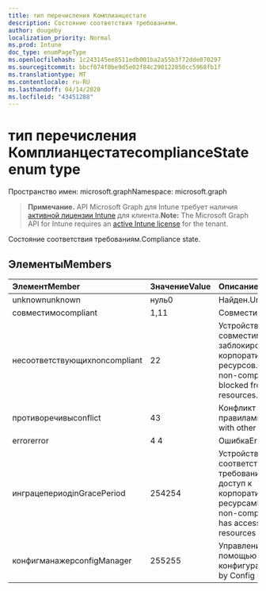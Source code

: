 ```yaml
---
title: тип перечисления Комплианцестате
description: Состояние соответствия требованиям.
author: dougeby
localization_priority: Normal
ms.prod: Intune
doc_type: enumPageType
ms.openlocfilehash: 1c243145ee8511edb001ba2a55b3f72dde070297
ms.sourcegitcommit: bbcf074f0be9d5e02f84c290122850cc5968fb1f
ms.translationtype: MT
ms.contentlocale: ru-RU
ms.lasthandoff: 04/14/2020
ms.locfileid: "43451288"
---
```

# <a name="compliancestate-enum-type"></a><span data-ttu-id="2a7a3-103">тип перечисления Комплианцестате</span><span class="sxs-lookup"><span data-stu-id="2a7a3-103">complianceState enum type</span></span>

<span data-ttu-id="2a7a3-104">Пространство имен: microsoft.graph</span><span class="sxs-lookup"><span data-stu-id="2a7a3-104">Namespace: microsoft.graph</span></span>

> <span data-ttu-id="2a7a3-105">**Примечание.** API Microsoft Graph для Intune требует наличия [активной лицензии Intune](https://go.microsoft.com/fwlink/?linkid=839381) для клиента.</span><span class="sxs-lookup"><span data-stu-id="2a7a3-105">**Note:** The Microsoft Graph API for Intune requires an [active Intune license](https://go.microsoft.com/fwlink/?linkid=839381) for the tenant.</span></span>

<span data-ttu-id="2a7a3-106">Состояние соответствия требованиям.</span><span class="sxs-lookup"><span data-stu-id="2a7a3-106">Compliance state.</span></span>

## <a name="members"></a><span data-ttu-id="2a7a3-107">Элементы</span><span class="sxs-lookup"><span data-stu-id="2a7a3-107">Members</span></span>
|<span data-ttu-id="2a7a3-108">Элемент</span><span class="sxs-lookup"><span data-stu-id="2a7a3-108">Member</span></span>|<span data-ttu-id="2a7a3-109">Значение</span><span class="sxs-lookup"><span data-stu-id="2a7a3-109">Value</span></span>|<span data-ttu-id="2a7a3-110">Описание</span><span class="sxs-lookup"><span data-stu-id="2a7a3-110">Description</span></span>|
|:---|:---|:---|
|<span data-ttu-id="2a7a3-111">unknown</span><span class="sxs-lookup"><span data-stu-id="2a7a3-111">unknown</span></span>|<span data-ttu-id="2a7a3-112">нуль</span><span class="sxs-lookup"><span data-stu-id="2a7a3-112">0</span></span>|<span data-ttu-id="2a7a3-113">Найден.</span><span class="sxs-lookup"><span data-stu-id="2a7a3-113">Unknown.</span></span>|
|<span data-ttu-id="2a7a3-114">совместимо</span><span class="sxs-lookup"><span data-stu-id="2a7a3-114">compliant</span></span>|<span data-ttu-id="2a7a3-115">1,1</span><span class="sxs-lookup"><span data-stu-id="2a7a3-115">1</span></span>|<span data-ttu-id="2a7a3-116">Совместимо.</span><span class="sxs-lookup"><span data-stu-id="2a7a3-116">Compliant.</span></span>|
|<span data-ttu-id="2a7a3-117">несоответствующих</span><span class="sxs-lookup"><span data-stu-id="2a7a3-117">noncompliant</span></span>|<span data-ttu-id="2a7a3-118">2</span><span class="sxs-lookup"><span data-stu-id="2a7a3-118">2</span></span>|<span data-ttu-id="2a7a3-119">Устройство не совместимо и заблокировано из корпоративных ресурсов.</span><span class="sxs-lookup"><span data-stu-id="2a7a3-119">Device is non-compliant and is blocked from corporate resources.</span></span>|
|<span data-ttu-id="2a7a3-120">противоречивы</span><span class="sxs-lookup"><span data-stu-id="2a7a3-120">conflict</span></span>|<span data-ttu-id="2a7a3-121">4</span><span class="sxs-lookup"><span data-stu-id="2a7a3-121">3</span></span>|<span data-ttu-id="2a7a3-122">Конфликт с другими правилами.</span><span class="sxs-lookup"><span data-stu-id="2a7a3-122">Conflict with other rules.</span></span>|
|<span data-ttu-id="2a7a3-123">error</span><span class="sxs-lookup"><span data-stu-id="2a7a3-123">error</span></span>|<span data-ttu-id="2a7a3-124">4 </span><span class="sxs-lookup"><span data-stu-id="2a7a3-124">4</span></span>|<span data-ttu-id="2a7a3-125">Ошибка</span><span class="sxs-lookup"><span data-stu-id="2a7a3-125">Error.</span></span>|
|<span data-ttu-id="2a7a3-126">инграцепериод</span><span class="sxs-lookup"><span data-stu-id="2a7a3-126">inGracePeriod</span></span>|<span data-ttu-id="2a7a3-127">254</span><span class="sxs-lookup"><span data-stu-id="2a7a3-127">254</span></span>|<span data-ttu-id="2a7a3-128">Устройство не соответствует требованиям, но имеет доступ к корпоративным ресурсам</span><span class="sxs-lookup"><span data-stu-id="2a7a3-128">Device is non-compliant but still has access to corporate resources</span></span>|
|<span data-ttu-id="2a7a3-129">конфигманажер</span><span class="sxs-lookup"><span data-stu-id="2a7a3-129">configManager</span></span>|<span data-ttu-id="2a7a3-130">255</span><span class="sxs-lookup"><span data-stu-id="2a7a3-130">255</span></span>|<span data-ttu-id="2a7a3-131">Управление с помощью диспетчера конфигураций</span><span class="sxs-lookup"><span data-stu-id="2a7a3-131">Managed by Config Manager</span></span>|







